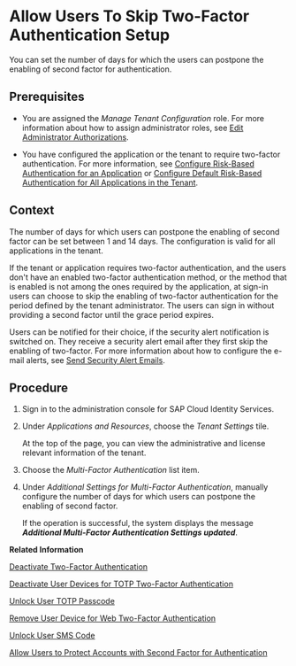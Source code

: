 <!-- loiodfb08b3fe61d4469bf26d15b31914c04 -->

# Allow Users To Skip Two-Factor Authentication Setup

You can set the number of days for which the users can postpone the enabling of second factor for authentication.



<a name="loiodfb08b3fe61d4469bf26d15b31914c04__prereq_jwn_jnl_lvb"/>

## Prerequisites

-   You are assigned the *Manage Tenant Configuration* role. For more information about how to assign administrator roles, see [Edit Administrator Authorizations](edit-administrator-authorizations-86ee374.md).

-   You have configured the application or the tenant to require two-factor authentication. For more information, see [Configure Risk-Based Authentication for an Application](configure-risk-based-authentication-for-an-application-bc52fbf.md#loiobc52fbf3d59447bbb6aa22f80d8b6056) or [Configure Default Risk-Based Authentication for All Applications in the Tenant](configure-default-risk-based-authentication-for-all-applications-in-the-tenant-1aab51a.md#loio1aab51ae62b94f79b4c6dac7a00857c2).




## Context

The number of days for which users can postpone the enabling of second factor can be set between 1 and 14 days. The configuration is valid for all applications in the tenant.

If the tenant or application requires two-factor authentication, and the users don't have an enabled two-factor authentication method, or the method that is enabled is not among the ones required by the application, at sign-in users can choose to skip the enabling of two-factor authentication for the period defined by the tenant administrator. The users can sign in without providing a second factor until the grace period expires.

Users can be notified for their choice, if the security alert notification is switched on. They receive a security alert email after they first skip the enabling of two-factor. For more information about how to configure the e-mail alerts, see [Send Security Alert Emails](send-security-alert-emails-c977464.md).



<a name="loiodfb08b3fe61d4469bf26d15b31914c04__steps_efc_qml_lvb"/>

## Procedure

1.  Sign in to the administration console for SAP Cloud Identity Services.

2.  Under *Applications and Resources*, choose the *Tenant Settings* tile.

    At the top of the page, you can view the administrative and license relevant information of the tenant.

3.  Choose the *Multi-Factor Authentication* list item.

4.  Under *Additional Settings for Multi-Factor Authentication*, manually configure the number of days for which users can postpone the enabling of second factor.

    If the operation is successful, the system displays the message ***Additional Multi-Factor Authentication Settings updated***.


**Related Information**  


[Deactivate Two-Factor Authentication](deactivate-two-factor-authentication-15db825.md "You can deactivate the second factor (passcode or security key) if the user has activated it via the profile page.")

[Deactivate User Devices for TOTP Two-Factor Authentication](deactivate-user-devices-for-totp-two-factor-authentication-87324d5.md "This document shows you how to deactivate the mobile devices used by a user to generate passcodes for access to applications requiring time-based one-time (TOTP) as two-factor authentication. You deactivate the user mobile devices from the administration console for SAP Cloud Identity Services.")

[Unlock User TOTP Passcode](unlock-user-totp-passcode-cb6615d.md "You can unlock a user passcode when the user must log on to the application before the automatic unlock time of 60 minutes has passed.")

[Remove User Device for Web Two-Factor Authentication](remove-user-device-for-web-two-factor-authentication-9529d97.md "This document shows you how to remove the registered devices used by a user for access to applications requiring web two-factor authentication (FIDO2 standard).")

[Unlock User SMS Code](unlock-user-sms-code-6120cc2.md "You can unlock a user SMS code when the user must log on to the application before the automatic unlock time of 60 minutes has passed.")

[Allow Users to Protect Accounts with Second Factor for Authentication](allow-users-to-protect-accounts-with-second-factor-for-authentication-d9cbb6d.md "Tenant administrator can allow users to decide whether to protect their own accounts with second factor for authentication or not.")

